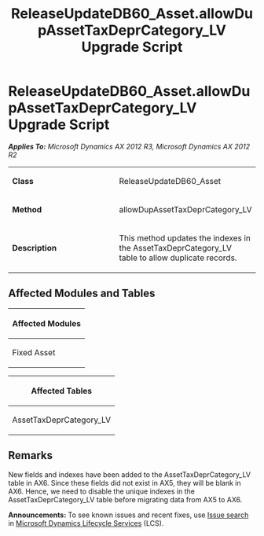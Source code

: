 ﻿---
title: ReleaseUpdateDB60_Asset.allowDupAssetTaxDeprCategory_LV Upgrade Script
TOCTitle: ReleaseUpdateDB60_Asset.allowDupAssetTaxDeprCategory_LV Upgrade Script
ms:assetid: a29037cd-e3a5-4f79-bbc8-4cae4013627f
ms:mtpsurl: https://msdn.microsoft.com/en-us/library/JJ736749(v=AX.60)
ms:contentKeyID: 49710181
ms.date: 05/18/2015
mtps_version: v=AX.60
---

# ReleaseUpdateDB60\_Asset.allowDupAssetTaxDeprCategory\_LV Upgrade Script 


_**Applies To:** Microsoft Dynamics AX 2012 R3, Microsoft Dynamics AX 2012 R2_

<table>
<colgroup>
<col style="width: 50%" />
<col style="width: 50%" />
</colgroup>
<tbody>
<tr class="odd">
<td><p><strong>Class</strong></p></td>
<td><p>ReleaseUpdateDB60_Asset</p></td>
</tr>
<tr class="even">
<td><p><strong>Method</strong></p></td>
<td><p>allowDupAssetTaxDeprCategory_LV</p></td>
</tr>
<tr class="odd">
<td><p><strong>Description</strong></p></td>
<td><p>This method updates the indexes in the AssetTaxDeprCategory_LV table to allow duplicate records.</p></td>
</tr>
</tbody>
</table>


## Affected Modules and Tables

<table>
<colgroup>
<col style="width: 100%" />
</colgroup>
<thead>
<tr class="header">
<th><p>Affected Modules</p></th>
</tr>
</thead>
<tbody>
<tr class="odd">
<td><p>Fixed Asset</p></td>
</tr>
</tbody>
</table>


<table>
<colgroup>
<col style="width: 100%" />
</colgroup>
<thead>
<tr class="header">
<th><p>Affected Tables</p></th>
</tr>
</thead>
<tbody>
<tr class="odd">
<td><p>AssetTaxDeprCategory_LV</p></td>
</tr>
</tbody>
</table>


## Remarks

New fields and indexes have been added to the AssetTaxDeprCategory\_LV table in AX6. Since these fields did not exist in AX5, they will be blank in AX6. Hence, we need to disable the unique indexes in the AssetTaxDeprCategory\_LV table before migrating data from AX5 to AX6.

  
**Announcements:** To see known issues and recent fixes, use [Issue search](http://go.microsoft.com/fwlink/?linkid=389258) in [Microsoft Dynamics Lifecycle Services](http://go.microsoft.com/fwlink/?linkid=306505) (LCS).

